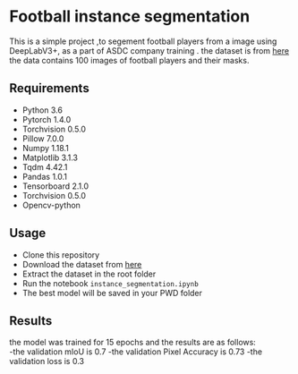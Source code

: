 # Football instance segmentation

This is a simple project ,to segement football players from a image using DeepLabV3+, as a part of ASDC company training .
the dataset is from [here](https://www.kaggle.com/datasets/mohammednomer/semantic-segmentation)
the data contains 100 images of football players and their masks.


## Requirements
- Python 3.6
- Pytorch 1.4.0
- Torchvision 0.5.0
- Pillow 7.0.0
- Numpy 1.18.1
- Matplotlib 3.1.3
- Tqdm 4.42.1
- Pandas 1.0.1
- Tensorboard 2.1.0
- Torchvision 0.5.0
- Opencv-python

## Usage
- Clone this repository
- Download the dataset from [here](https://www.kaggle.com/datasets/mohammednomer/semantic-segmentation)
- Extract the dataset in the root folder
- Run the notebook `instance_segmentation.ipynb`
- The best model will be saved in your PWD folder

## Results
the model was trained for 15 epochs and the results are as follows:   
-the validation mIoU is 0.7
-the validation Pixel Accuracy is 0.73
-the validation loss is 0.3
